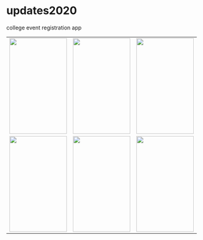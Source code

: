 # updates2020
college event registration app
<table>
 <tr>
  <td><img src = "https://firebasestorage.googleapis.com/v0/b/tik-tok-dc867.appspot.com/o/update%2F1.jpeg?alt=media&token=be55063e-f034-4cf2-a55a-e79831dfa248" width="150" height="250"></td>
  <td><img src = "https://firebasestorage.googleapis.com/v0/b/tik-tok-dc867.appspot.com/o/update%2F2.jpeg?alt=media&token=4dcf9d73-c7d3-42aa-b34a-d56c715d6613" width="150" height="250"></td>
   <td><img src = "https://firebasestorage.googleapis.com/v0/b/tik-tok-dc867.appspot.com/o/update%2F3.jpeg?alt=media&token=847287d1-9089-4fe1-ac3e-769f9d4dd769" width="150" height="250"></td>
 
</tr> 
<tr>
 <td><img src = "https://firebasestorage.googleapis.com/v0/b/tik-tok-dc867.appspot.com/o/update%2F4.jpg?alt=media&token=2db21ed3-b18e-47cd-a80b-68fef39ff2a2" width="150" height="250"></td>
  <td><img src = "https://firebasestorage.googleapis.com/v0/b/tik-tok-dc867.appspot.com/o/update%2F5.jpeg?alt=media&token=a28d7a33-6dd8-49fe-adab-7d129cc99c14" width="150" height="250"></td>
  <td><img src = "https://firebasestorage.googleapis.com/v0/b/tik-tok-dc867.appspot.com/o/update%2F6.jpeg?alt=media&token=6b90e7bc-9242-4fcf-a6c0-1abca17bb5fd" width="150" height="250"></td>
</tr>
 </table>
